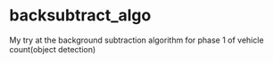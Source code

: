 # backsubtract_algo
My try at the background subtraction algorithm for phase 1 of vehicle count(object detection)
